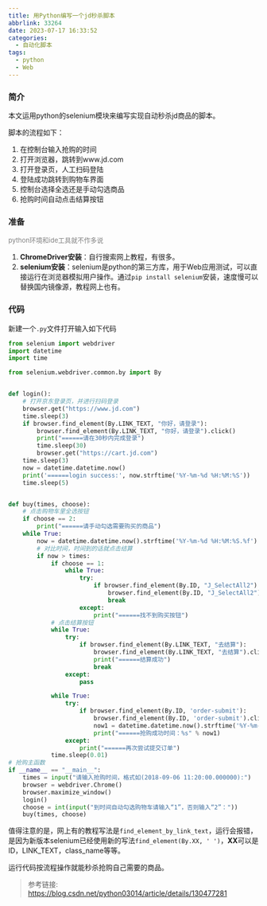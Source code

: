 ```yaml
---
title: 用Python编写一个jd秒杀脚本
abbrlink: 33264
date: 2023-07-17 16:33:52
categories:
  - 自动化脚本
tags:
  - python
  - Web
---
```

### 简介

本文运用python的selenium模块来编写实现自动秒杀jd商品的脚本。
<!--more-->
脚本的流程如下：

1. 在控制台输入抢购的时间
2. 打开浏览器，跳转到www.jd.com
3. 打开登录页，人工扫码登陆
4. 登陆成功跳转到购物车界面
5. 控制台选择全选还是手动勾选商品
6. 抢购时间自动点击结算按钮

### 准备

<font size="2" color="grey">python环境和ide工具就不作多说</font>

1. **ChromeDriver安装**：自行搜索网上教程，有很多。
2. **selenium安装**：selenium是python的第三方库，用于Web应用测试，可以直接运行在浏览器模拟用户操作。通过`pip install selenium`安装，速度慢可以替换国内镜像源，教程网上也有。

### 代码

新建一个`.py`文件打开输入如下代码

```python
from selenium import webdriver
import datetime
import time

from selenium.webdriver.common.by import By


def login():
    # 打开京东登录页，并进行扫码登录
    browser.get("https://www.jd.com")
    time.sleep(3)
    if browser.find_element(By.LINK_TEXT, "你好，请登录"):
        browser.find_element(By.LINK_TEXT, "你好，请登录").click()
        print("======请在30秒内完成登录")
        time.sleep(30)
        browser.get("https://cart.jd.com")
    time.sleep(3)
    now = datetime.datetime.now()
    print('======login success:', now.strftime('%Y-%m-%d %H:%M:%S'))
    time.sleep(5)


def buy(times, choose):
    # 点击购物车里全选按钮
    if choose == 2:
        print("======请手动勾选需要购买的商品")
    while True:
        now = datetime.datetime.now().strftime('%Y-%m-%d %H:%M:%S.%f')
        # 对比时间，时间到的话就点击结算
        if now > times:
            if choose == 1:
                while True:
                    try:
                        if browser.find_element(By.ID, "J_SelectAll2"):
                            browser.find_element(By.ID, "J_SelectAll2").click()
                            break
                    except:
                        print("======找不到购买按钮")
            # 点击结算按钮
            while True:
                try:
                    if browser.find_element(By.LINK_TEXT, "去结算"):
                        browser.find_element(By.LINK_TEXT, "去结算").click()
                        print("======结算成功")
                        break
                except:
                    pass

            while True:
                try:
                    if browser.find_element(By.ID, 'order-submit'):
                        browser.find_element(By.ID, 'order-submit').click()
                        now1 = datetime.datetime.now().strftime('%Y-%m-%d %H:%M:%S.%f')
                        print("======抢购成功时间：%s" % now1)
                except:
                    print("======再次尝试提交订单")
            time.sleep(0.01)
# 抢购主函数
if __name__ == "__main__":
    times = input("请输入抢购时间，格式如(2018-09-06 11:20:00.000000):")
    browser = webdriver.Chrome()
    browser.maximize_window()
    login()
    choose = int(input("到时间自动勾选购物车请输入“1”，否则输入“2”："))
    buy(times, choose)

```

值得注意的是，网上有的教程写法是`find_element_by_link_text`，运行会报错，是因为新版本selenium已经使用新的写法`find_element(By.XX, ' ')`，**XX**可以是ID，LINK_TEXT，class_name等等。

运行代码按流程操作就能秒杀抢购自己需要的商品。

>参考链接:
<https://blog.csdn.net/python03014/article/details/130477281>
